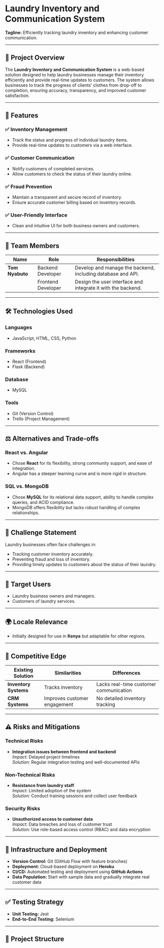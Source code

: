 # Laundry Inventory and Communication System

**Tagline:** Efficiently tracking laundry inventory and enhancing customer communication.

---

## 🚀 Project Overview
The **Laundry Inventory and Communication System** is a web-based solution designed to help laundry businesses manage their inventory efficiently and provide real-time updates to customers. The system allows businesses to track the progress of clients' clothes from drop-off to completion, ensuring accuracy, transparency, and improved customer satisfaction.

---

## 🎯 Features
### ✅ **Inventory Management**
- Track the status and progress of individual laundry items.
- Provide real-time updates to customers via a web interface.

### ✅ **Customer Communication**
- Notify customers of completed services.
- Allow customers to check the status of their laundry online.

### ✅ **Fraud Prevention**
- Maintain a transparent and secure record of inventory.
- Ensure accurate customer billing based on inventory records.

### ✅ **User-Friendly Interface**
- Clean and intuitive UI for both business owners and customers.

---

## 👥 Team Members
| Name           | Role                | Responsibilities                                             |
|---------------|---------------------|-------------------------------------------------------------|
| **Tom Nyabuto** | Backend Developer      | Develop and manage the backend, including database and API.  |
|               | Frontend Developer     | Design the user interface and integrate it with the backend. |

---

## 🛠️ Technologies Used
### **Languages**
- JavaScript, HTML, CSS, Python

### **Frameworks**
- React (Frontend)
- Flask (Backend)

### **Database**
- MySQL

### **Tools**
- Git (Version Control)
- Trello (Project Management)

---

## ⚖️ Alternatives and Trade-offs
### **React vs. Angular**
- Chose **React** for its flexibility, strong community support, and ease of integration.
- Angular has a steeper learning curve and is more rigid in structure.

### **SQL vs. MongoDB**
- Chose **MySQL** for its relational data support, ability to handle complex queries, and ACID compliance.
- MongoDB offers flexibility but lacks robust handling of complex relationships.

---

## 📌 Challenge Statement
Laundry businesses often face challenges in:
- Tracking customer inventory accurately.
- Preventing fraud and loss of inventory.
- Providing timely updates to customers about the status of their laundry.

---

## 🎯 Target Users
- Laundry business owners and managers.
- Customers of laundry services.

---

## 🌍 Locale Relevance
- Initially designed for use in **Kenya** but adaptable for other regions.

---

## 🌟 Competitive Edge
| Existing Solution | Similarities | Differences |
|------------------|--------------|-------------|
| **Inventory Systems** | Tracks inventory | Lacks real-time customer communication |
| **CRM Systems**       | Improves customer engagement | No detailed inventory tracking |

---

## ⚠️ Risks and Mitigations
### **Technical Risks**
- **Integration issues between frontend and backend**  
   *Impact:* Delayed project timelines  
   *Solution:* Regular integration testing and well-documented APIs  

### **Non-Technical Risks**
- **Resistance from laundry staff**  
   *Impact:* Limited adoption of the system  
   *Solution:* Conduct training sessions and collect user feedback  

### **Security Risks**
- **Unauthorized access to customer data**  
   *Impact:* Data breaches and loss of customer trust  
   *Solution:* Use role-based access control (RBAC) and data encryption  

---

## 🔧 Infrastructure and Deployment
- **Version Control:** Git (GitHub Flow with feature branches)  
- **Deployment:** Cloud-based deployment on **Heroku**  
- **CI/CD:** Automated testing and deployment using **GitHub Actions**  
- **Data Population:** Start with sample data and gradually integrate real customer data  

---

## ✅ Testing Strategy
- **Unit Testing:** Jest  
- **End-to-End Testing:** Selenium  

---

## 📂 Project Structure


